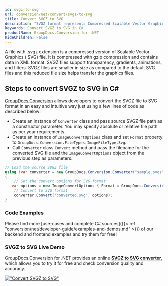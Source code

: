 ```yaml
---
id: svgz-to-svg
url: conversion/net/convert/svgz-to-svg
title: Convert SVGZ to SVG
description: "SVGZ format represents Compressed Scalable Vector Graphics File with .svgz extension. Learn how to convert SVGZ to SVG file programmatically in C# language using GroupDocs.Conversion for .NET library."
keywords: Convert SVGZ to SVG in C#
productName: GroupDocs.Conversion for .NET
hideChildren: False
---
```


A file with .svgz extension is a compressed version of Scalable Vector Graphics (.SVG) file. It is compressed with gzip compression and contains data in XML format. SVGZ files support transparency, gradients, animations, and filters. SVGZ files are smaller in size as compared to the default SVG files and this reduced file size helps transfer the graphics files.

## Steps to convert SVGZ to SVG in C#

[GroupDocs.Conversion](https://products.groupdocs.com/conversion/net) allows developers to convert the SVGZ file to SVG format in an easy and intuitive way just using a few lines of code as described below:

* Create an instance of `Converter` class and pass source SVGZ file path as a constructor parameter. You may specify absolute or relative file path as per your requirements. 
* Create an instance of `ImageConvertOptions` class and set `Format` property to `GroupDocs.Conversion.FileTypes.ImageFileType.Svg`.
* Call `Converter` class `Convert` method and pass the filename for the converted SVG file and the `ImageConvertOptions` object from the previous step as parameters.

```csharp
// Load the source SVGZ file
using (var converter = new GroupDocs.Conversion.Converter("sample.svgz"))
{
    // Set the convert options for SVG format
   var options = new ImageConvertOptions { Format = GroupDocs.Conversion.FileTypes.ImageFileType.Svg };
    // Convert to SVG format
    converter.Convert("converted.svg", options);
}
```

### Code Examples

Please find more [use-cases and complete C# sources]({{< ref "conversion/net/developer-guide/examples-and-demos.md" >}}) of our backend and frontend examples and try them for free!

### SVGZ to SVG Live Demo

GroupDocs.Conversion for .NET provides an online [**SVGZ to SVG converter**](https://products.groupdocs.app/conversion/svgz-to-svg), which allows you to try it for free and check conversion quality and accuracy.

[!["Convert SVGZ to SVG"](conversion/net/images/convert-to-svg/convert-svgz-to-svg.png)](https://products.groupdocs.app/conversion/svgz-to-svg)